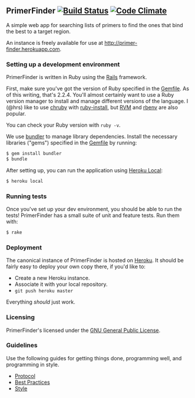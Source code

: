 ## PrimerFinder [![Build Status](https://secure.travis-ci.org/hrs/primer-finder.png?branch=master&.png)](http://travis-ci.org/hrs/primer-finder) [![Code Climate](https://codeclimate.com/github/hrs/primer-finder/badges/gpa.svg)](https://codeclimate.com/github/hrs/primer-finder)

A simple web app for searching lists of primers to find the ones that bind the
best to a target region.

An instance is freely available for use at http://primer-finder.herokuapp.com.

### Setting up a development environment

PrimerFinder is written in Ruby using the [Rails][] framework.

First, make sure you've got the version of Ruby specified in the [Gemfile][]. As
of this writing, that's 2.2.4. You'll almost certainly want to use a Ruby
version manager to install and manage different versions of the language. I
(@hrs) like to use [chruby][] with [ruby-install][], but [RVM][] and [rbenv][]
are also popular.

You can check your Ruby version with `ruby -v`.

We use [bundler][] to manage library dependencies. Install the necessary libraries
("gems") specified in the [Gemfile][] by running:

```sh
$ gem install bundler
$ bundle
```

After setting up, you can run the application using [Heroku Local][]:

```sh
$ heroku local
```

[Rails]: http://rubyonrails.org/
[Gemfile]: https://github.com/hrs/primer-finder/blob/master/Gemfile
[chruby]: https://github.com/postmodern/chruby
[ruby-install]: https://github.com/postmodern/ruby-install
[RVM]: https://rvm.io/
[rbenv]: https://github.com/rbenv/rbenv
[bundler]: http://bundler.io/
[Heroku Local]: https://devcenter.heroku.com/articles/heroku-local

### Running tests

Once you've set up your dev environment, you should be able to run the tests!
PrimerFinder has a small suite of unit and feature tests. Run them with:

```sh
$ rake
```

### Deployment

The canonical instance of PrimerFinder is hosted on [Heroku][]. It should be
fairly easy to deploy your own copy there, if you'd like to:

* Create a new Heroku instance.
* Associate it with your local repository.
* `git push heroku master`

Everything *should* just work.

[Heroku]: https://heroku.com

### Licensing

PrimerFinder's licensed under the [GNU General Public License][].

[GNU General Public License]: https://github.com/hrs/primer-finder/blob/master/LICENSE.md

### Guidelines

Use the following guides for getting things done, programming well, and
programming in style.

* [Protocol](http://github.com/thoughtbot/guides/blob/master/protocol)
* [Best Practices](http://github.com/thoughtbot/guides/blob/master/best-practices)
* [Style](http://github.com/thoughtbot/guides/blob/master/style)
